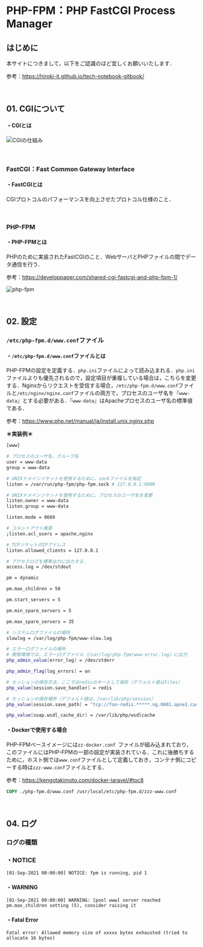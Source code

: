 # PHP-FPM：PHP FastCGI Process Manager

## はじめに

本サイトにつきまして，以下をご認識のほど宜しくお願いいたします．

参考：https://hiroki-it.github.io/tech-notebook-gitbook/

<br>

## 01. CGIについて

#### ・CGIとは

![CGIの仕組み](https://raw.githubusercontent.com/hiroki-it/tech-notebook/master/images/CGIの仕組み.png)

<br>

### FastCGI：Fast Common Gateway Interface

#### ・FastCGIとは

CGIプロトコルのパフォーマンスを向上させたプロトコル仕様のこと．

<br>

### PHP-FPM

#### ・PHP-FPMとは

PHPのために実装されたFastCGIのこと．WebサーバとPHPファイルの間でデータ通信を行う．

参考：https://developpaper.com/shared-cgi-fastcgi-and-php-fpm-1/

![php-fpm](https://raw.githubusercontent.com/hiroki-it/tech-notebook/master/images/php-fpm.png)

<br>

## 02. 設定

### ```/etc/php-fpm.d/www.conf```ファイル

#### ・```/etc/php-fpm.d/www.conf```ファイルとは

PHP-FPMの設定を定義する．```php.ini```ファイルによって読み込まれる．```php.ini```ファイルよりも優先されるので，設定項目が重複している場合は，こちらを変更する．Nginxからリクエストを受信する場合，```/etc/php-fpm.d/www.conf```ファイルと```/etc/nginx/nginx.conf```ファイルの両方で，プロセスのユーザ名を『```www-data```』とする必要がある．『```www-data```』はApacheプロセスのユーザ名の標準値である．

参考：https://www.php.net/manual/ja/install.unix.nginx.php

**＊実装例＊**

```bash
[www]

# プロセスのユーザ名，グループ名
user = www-data
group = www-data

# UNIXドメインソケットを使用するために，sockファイルを指定
listen = /var/run/php-fpm/php-fpm.sock # 127.0.0.1:9000

# UNIXドメインソケットを使用するために，プロセスのユーザ名を変更
listen.owner = www-data
listen.group = www-data

listen.mode = 0660

# コメントアウト推奨 
;listen.acl_users = apache,nginx

# TCPソケットのIPアドレス
listen.allowed_clients = 127.0.0.1

# アクセスログを標準出力に出力する．
access.log = /dev/stdout

pm = dynamic

pm.max_children = 50

pm.start_servers = 5

pm.min_spare_servers = 5

pm.max_spare_servers = 35

# システムログファイルの場所
slowlog = /var/log/php-fpm/www-slow.log

# エラーログファイルの場所
# 開発環境では，エラーログファイル（/var/log/php-fpm/www-error.log）に出力
php_admin_value[error_log] = /dev/stderr

php_admin_flag[log_errors] = on

# セッションの保存方法．ここではredisのキーとして保存（デフォルト値はfiles）
php_value[session.save_handler] = redis

# セッションの保存場所（デフォルト値は，/var/lib/php/session）
php_value[session.save_path] = "tcp://foo-redis.*****.ng.0001.apne1.cache.amazonaws.com:6379"

php_value[soap.wsdl_cache_dir] = /var/lib/php/wsdlcache
```

#### ・Dockerで使用する場合

PHP-FPMベースイメージには```zz-docker.conf ```ファイルが組み込まれており，このファイルにはPHP-FPMの一部の設定が実装されている．これに後勝ちするために，ホスト側では```www.conf```ファイルとして定義しておき，コンテナ側にコピーする時は```zzz-www.conf```ファイルとする．

参考：https://kengotakimoto.com/docker-laravel/#toc8

```dockerfile
COPY ./php-fpm.d/www.conf /usr/local/etc/php-fpm.d/zzz-www.conf
```

<br>

## 04. ログ

### ログの種類

### ・NOTICE

```log
[01-Sep-2021 00:00:00] NOTICE: fpm is running, pid 1
```

#### ・WARNING

```log
[01-Sep-2021 00:00:00] WARNING: [pool www] server reached pm.max_children setting (5), consider raising it
```

#### ・Fatal Error

```log
Fatal error: Allowed memory size of xxxxx bytes exhausted (tried to allocate 16 bytes)
```



